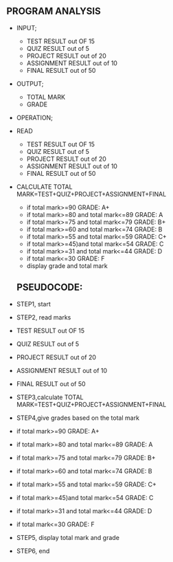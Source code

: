 ## PROGRAM ANALYSIS
- INPUT;
   - TEST RESULT out OF 15
   - QUIZ RESULT out of 5 
   - PROJECT RESULT out of 20 
   - ASSIGNMENT RESULT out of 10 
   - FINAL RESULT out of 50 
- OUTPUT;
   - TOTAL MARK
   - GRADE
- OPERATION; 
 - READ 
   - TEST RESULT out OF 15
   - QUIZ RESULT out of 5 
   - PROJECT RESULT out of 20 
   - ASSIGNMENT RESULT out of 10 
   - FINAL RESULT out of 50 
 - CALCULATE TOTAL MARK=TEST+QUIZ+PROJECT+ASSIGNMENT+FINAL
    - if total mark>=90  GRADE: A+ 
    - if total mark>=80 and total mark<=89  GRADE: A 
    - if total mark>=75 and total mark<=79  GRADE: B+	 	
    - if total mark>=60 and total mark<=74  GRADE: B
    - if total mark>=55 and total mark<=59  GRADE: C+
    - if total mark>=45)and total mark<=54  GRADE: C
    - if total mark>=31 and total mark<=44  GRADE: D	 
    - if total mark<=30  GRADE: F 
    - display grade and total mark

    ## PSEUDOCODE:
- STEP1, start
- STEP2, read marks
 - TEST RESULT out OF 15
 - QUIZ RESULT out of 5 
 - PROJECT RESULT out of 20 
 - ASSIGNMENT RESULT out of 10 
 - FINAL RESULT out of 50
- STEP3,calculate TOTAL MARK=TEST+QUIZ+PROJECT+ASSIGNMENT+FINAL 
- STEP4,give grades based on the total mark
 - if total mark>=90  GRADE: A+ 
 - if total mark>=80 and total mark<=89  GRADE: A 
 - if total mark>=75 and total mark<=79  GRADE: B+
 - if total mark>=60 and total mark<=74  GRADE: B
 - if total mark>=55 and total mark<=59  GRADE: C+
 - if total mark>=45)and total mark<=54  GRADE: C
 - if total mark>=31 and total mark<=44  GRADE: D	 
 - if total mark<=30  GRADE: F
- STEP5, display total mark and grade
- STEP6, end
